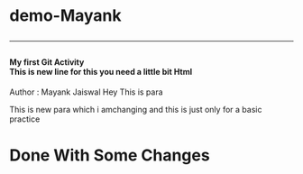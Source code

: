 # demo-Mayank<hr>
<h4>My first Git Activity <br> This is new line for this you need a little bit Html </h4>
<p>Author : Mayank Jaiswal Hey This is para</p>
This is new para which i amchanging and this is just only for a basic practice


# Done With Some Changes
